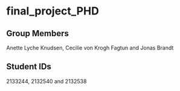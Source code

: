 # final_project_PHD
## Group Members
Anette Lyche Knudsen, Cecilie von Krogh Fagtun and Jonas Brandt

## Student IDs
2133244, 2132540 and 2132538
